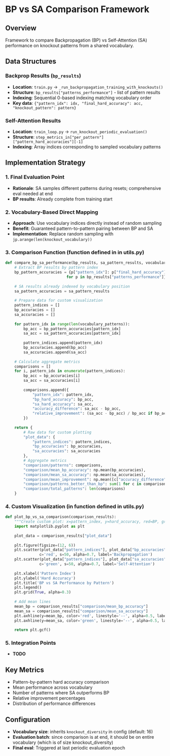 # BP vs SA Comparison Framework

## Overview

Framework to compare Backpropagation (BP) vs Self-Attention (SA) performance on knockout patterns from a shared vocabulary.

## Data Structures

### Backprop Results (`bp_results`)

- **Location**: `train.py` → `_run_backpropagation_training_with_knockouts()`
- **Structure**: `bp_results["patterns_performance"]` - list of pattern results
- **Indexing**: Sequential 0-based indexing matching vocabulary order
- **Key data**: `{"pattern_idx": idx, "final_hard_accuracy": acc, "knockout_pattern": pattern}`

### Self-Attention Results

- **Location**: `train_loop.py` → `run_knockout_periodic_evaluation()`
- **Structure**: `step_metrics_in["per_pattern"]["pattern_hard_accuracies"][-1]`
- **Indexing**: Array indices corresponding to sampled vocabulary patterns

## Implementation Strategy

### 1. Final Evaluation Point

- **Rationale**: SA samples different patterns during resets; comprehensive eval needed at end
- **BP results**: Already complete from training start

### 2. Vocabulary-Based Direct Mapping

- **Approach**: Use vocabulary indices directly instead of random sampling
- **Benefit**: Guaranteed pattern-to-pattern pairing between BP and SA
- **Implementation**: Replace random sampling with `jp.arange(len(knockout_vocabulary))`

### 3. Comparison Function (function defined in in utils.py)

```python
def compare_bp_sa_performance(bp_results, sa_pattern_results, vocabulary_patterns):
    # Extract BP results by pattern index
    bp_pattern_accuracies = {p["pattern_idx"]: p["final_hard_accuracy"] 
                           for p in bp_results["patterns_performance"]}
  
    # SA results already indexed by vocabulary position
    sa_pattern_accuracies = sa_pattern_results
  
    # Prepare data for custom visualization
    pattern_indices = []
    bp_accuracies = []
    sa_accuracies = []
  
    for pattern_idx in range(len(vocabulary_patterns)):
        bp_acc = bp_pattern_accuracies[pattern_idx]
        sa_acc = sa_pattern_accuracies[pattern_idx]
      
        pattern_indices.append(pattern_idx)
        bp_accuracies.append(bp_acc)
        sa_accuracies.append(sa_acc)
  
    # Calculate aggregate metrics
    comparisons = []
    for i, pattern_idx in enumerate(pattern_indices):
        bp_acc = bp_accuracies[i]
        sa_acc = sa_accuracies[i]
      
        comparisons.append({
            "pattern_idx": pattern_idx,
            "bp_hard_accuracy": bp_acc,
            "sa_hard_accuracy": sa_acc,
            "accuracy_difference": sa_acc - bp_acc,
            "relative_improvement": (sa_acc - bp_acc) / bp_acc if bp_acc > 0 else 0
        })
  
    return {
        # Raw data for custom plotting
        "plot_data": {
            "pattern_indices": pattern_indices,
            "bp_accuracies": bp_accuracies,
            "sa_accuracies": sa_accuracies
        },
        # Aggregate metrics
        "comparison/patterns": comparisons,
        "comparison/mean_bp_accuracy": np.mean(bp_accuracies),
        "comparison/mean_sa_accuracy": np.mean(sa_accuracies),
        "comparison/mean_improvement": np.mean([c["accuracy_difference"] for c in comparisons]),
        "comparison/patterns_better_than_bp": sum(1 for c in comparisons if c["accuracy_difference"] > 0),
        "comparison/total_patterns": len(comparisons)
    }
```

### 4. Custom Visualization (in function defined in utils.py)

```python
def plot_bp_vs_sa_comparison(comparison_results):
    """Create custom plot: x=pattern_index, y=hard_accuracy, red=BP, green=SA"""
    import matplotlib.pyplot as plt
  
    plot_data = comparison_results["plot_data"]
  
    plt.figure(figsize=(12, 6))
    plt.scatter(plot_data["pattern_indices"], plot_data["bp_accuracies"], 
               c='red', s=50, alpha=0.7, label='Backpropagation')
    plt.scatter(plot_data["pattern_indices"], plot_data["sa_accuracies"], 
               c='green', s=50, alpha=0.7, label='Self-Attention')
  
    plt.xlabel('Pattern Index')
    plt.ylabel('Hard Accuracy')
    plt.title('BP vs SA Performance by Pattern')
    plt.legend()
    plt.grid(True, alpha=0.3)
  
    # Add mean lines
    mean_bp = comparison_results["comparison/mean_bp_accuracy"]
    mean_sa = comparison_results["comparison/mean_sa_accuracy"]
    plt.axhline(y=mean_bp, color='red', linestyle='--', alpha=0.5, label=f'BP Mean: {mean_bp:.3f}')
    plt.axhline(y=mean_sa, color='green', linestyle='--', alpha=0.5, label=f'SA Mean: {mean_sa:.3f}')
  
    return plt.gcf()
```

### 5. Integration Points

- **TODO**

## Key Metrics

- Pattern-by-pattern hard accuracy comparison
- Mean performance across vocabulary
- Number of patterns where SA outperforms BP
- Relative improvement percentages
- Distribution of performance differences

## Configuration

- **Vocabulary size**: inherits `knockout_diversity` in config (default: 16)
- **Evaluation batch**: since comparison is at end, it should be on entire vocabulary (which is of size knockout_diversity)
- **Final eval**: Triggered at last periodic evaluation epoch
